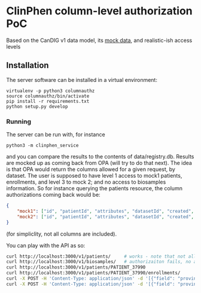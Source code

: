 # ClinPhen column-level authorization PoC

Based on the CanDIG v1 data model, its [mock data](https://github.com/CanDIG/mock-data-generator), and realistic-ish access levels

## Installation

The server software can be installed in a virtual environment:

```
virtualenv -p python3 columnauthz
source columnauthz/bin/activate
pip install -r requirements.txt
python setup.py develop
```

### Running

The server can be run with, for instance

```
python3 -m clinphen_service
```

and you can compare the results to the contents of data/registry.db.  Results are mocked up as coming back from OPA (will try to do that next).  The idea is
that OPA would return the columns allowed for a given request, by dataset.  The user is supposed to have level 1 access to mock1 patients, enrollments, and level 3 to mock 2; and no access to biosamples information.  So for instance querying the patients resource, the column authorizations coming back would be:

```json
{
    "mock1": ["id", "patientId", "attributes", "datasetId", "created", "updated", "name", "description", "provinceOfResidence"],
    "mock2": ["id", "patientId", "attributes", "datasetId", "created", "updated", "name", "description", "dateOfBirth", "ethnicity", "race", "provinceOfResidence"]
}
```

(for simpliclity, not all columns are included).  

You can play with the API as so:

```bash
curl http://localhost:3000/v1/patients/     # works - note that not all records include ethnicity, race, or DOB fields
curl http://localhost:3000/v1/biosamples/   # authorizaiton fails, no authorization granted to any biosamples 
curl http://localhost:3000/v1/patients/PATIENT_37990
curl http://localhost:3000/v1/patients/PATIENT_37990/enrollments/
curl -X POST -H 'Content-Type: application/json' -d '[{"field": "provinceOfResidence", "op": "=", "value": "Yukon"}]'  http://localhost:3000/v1/patients/
curl -X POST -H 'Content-Type: application/json' -d '[{"field": "provinceOfResidence", "op": "=", "value": "Yukon"}, {"field": "dateOfBirth", "op": "=", "value": "1927-12-14"}]'  http://localhost:3000/v1/patients/ # note - filter will only succeed on mock2 records
```